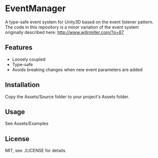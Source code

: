 EventManager
============

A type-safe event system for Unity3D based on the event listener pattern. The
code in this repository is a minor variation of the event system originally
described here:  http://www.willrmiller.com/?p=87

Features
--------

* Loosely coupled
* Type-safe
* Avoids breaking changes when new event parameters are added

Installation
------------

Copy the Assets/Source folder to your project's Assets folder.

Usage
-----

See Assets/Examples

License
-------

MIT, see ./LICENSE for details.

